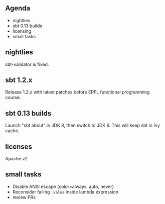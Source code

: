 ## Agenda

- nightlies
- sbt 0.13 builds
- licensing
- small tasks

## nightlies

sbt-validator is fixed.

## sbt 1.2.x

Release 1.2.x with latest patches before EPFL functional programming course.

## sbt 0.13 builds

Launch "sbt about" in JDK 8, then switch to JDK 6.
This will keep sbt in Ivy cache.

## licenses

Apache v2

## small tasks

- Disable ANSI escape (color=always, auto, never)
- Reconsider failing `.value` inside lambda expression
- review PRs
